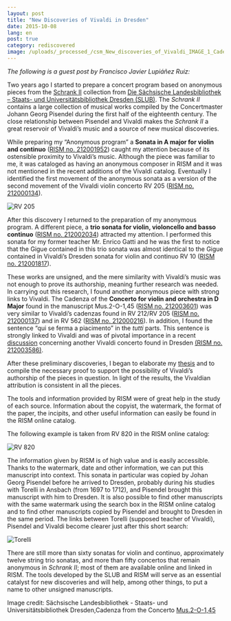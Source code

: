 ```yaml
---
layout: post
title: "New Discoveries of Vivaldi in Dresden"
date: 2015-10-08
lang: en
post: true
category: rediscovered
image: /uploads/_processed_/csm_New_discoveries_of_Vivaldi_IMAGE_1_Cadenza_6fe7db03fb.jpg
---
```



_The following is a guest post by Francisco Javier Lupiáñez Ruiz:_

Two years ago I started to prepare a concert program based on anonymous pieces from the [Schrank II](http://hofmusik.slub-dresden.de/en/themen/schrank-ii/) collection from [Die Sächsische Landesbibliothek – Staats- und Universitätsbibliothek Dresden (SLUB)](http://www.slub-dresden.de/). The _Schrank II_ contains a large collection of musical works compiled by the Concertmaster Johann Georg Pisendel during the first half of the eighteenth century. The close relationship between Pisendel and Vivaldi makes the _Schrank II_ a great reservoir of Vivaldi’s music and a source of new musical discoveries.

While preparing my “Anonymous program” a **Sonata in A major for violin and continuo** ([RISM no. 212001952](https://opac.rism.info/search?id=212001952)) caught my attention because of its ostensible proximity to Vivaldi’s music. Although the piece was familiar to me, it was cataloged as having an anonymous composer in RISM and it was not mentioned in the recent additions of the Vivaldi catalog. Eventually I identified the first movement of the anonymous sonata as a version of the second movement of the Vivaldi violin concerto RV 205 ([RISM no. 212000134](https://opac.rism.info/search?id=212000134)).

![RV 205](http://rism.info/fileadmin/content/news/New_discoveries_of_Vivaldi_EXAMPLE_1_RV_205_and_RV_205-2.JPG)

After this discovery I returned to the preparation of my anonymous program. A different piece, a **trio sonata for violin, violoncello and basso continuo** ([RISM no. 212002034](https://opac.rism.info/search?id=212002034)) attracted my attention. I performed this sonata for my former teacher Mr. Enrico Gatti and he was the first to notice that the Gigue contained in this trio sonata was almost identical to the Gigue contained in Vivaldi’s Dresden sonata for violin and continuo RV 10 ([RISM no. 212001817](https://opac.rism.info/search?id=212001817)).

These works are unsigned, and the mere similarity with Vivaldi’s music was not enough to prove its authorship, meaning further research was needed. In carrying out this research, I found another anonymous piece with strong links to Vivaldi. The Cadenza of the **Concerto for violin and orchestra in D Major** found in the manuscript Mus.2-O-1,45 ([RISM no. 212003601](https://opac.rism.info/search?id=212003601)) was very similar to Vivaldi’s cadenzas found in RV 212/RV 205 ([RISM no. 212000137](https://opac.rism.info/search?id=212000137)) and in RV 562 ([RISM no. 212000216](https://opac.rism.info/search?id=212000216)). In addition, I found the sentence “qui se ferma a piacimento” in the _tutti_ parts. This sentence is strongly linked to Vivaldi and was of pivotal importance in a recent [discussion](https://blog.slub-dresden.de/en/beitrag/2012/07/04/wieviel-vivaldi-musikhandschrift-bietet-neuen-diskussionsstoff-fuer-die-forschung/) concerning another Vivaldi concerto found in Dresden [(RISM no. 212003586)](https://opac.rism.info/search?id=212003586).

After these preliminary discoveries, I began to elaborate my [thesis](https://www.academia.edu/15764136/New_Discoveries_of_Vivaldi_in_Dresden) and to compile the necessary proof to support the possibility of Vivaldi’s authorship of the pieces in question. In light of the results, the Vivaldian attribution is consistent in all the pieces.

The tools and information provided by RISM were of great help in the study of each source. Information about the copyist, the watermark, the format of the paper, the incipits, and other useful information can easily be found in the RISM online catalog.

The following example is taken from RV 820 in the RISM online catalog:

![RV 820](http://rism.info/fileadmin/content/news/New_discoveries_of_Vivaldi_EXAMPLE_2_Rism_Rv_820_material.JPG)



The information given by RISM is of high value and is easily accessible. Thanks to the watermark, date and other information, we can put this manuscript into context. This sonata in particular was copied by Johan Georg Pisendel before he arrived to Dresden, probably during his studies with Torelli in Ansbach (from 1697 to 1712), and Pisendel brought this manuscript with him to Dresden. It is also possible to find other manuscripts with the same watermark using the search box in the RISM online catalog and to find other manuscripts copied by Pisendel and brought to Dresden in the same period. The links between Torelli (supposed teacher of Vivaldi), Pisendel and Vivaldi become clearer just after this short search:

![Torelli](http://rism.info/fileadmin/content/news/New_discoveries_of_Vivaldi_EXAMPLE_3_Rism_Watermark.jpg)



There are still more than sixty sonatas for violin and continuo, approximately twelve string trio sonatas, and more than fifty concertos that remain anonymous in _Schrank II_; most of them are available online and linked in RISM. The tools developed by the SLUB and RISM will serve as an essential catalyst for new discoveries and will help, among other things, to put a name to other unsigned manuscripts.

Image credit: Sächsische Landesbibliothek - Staats- und Universitätsbibliothek Dresden,Cadenza from the Concerto [Mus.2-O-1,45](http://digital.slub-dresden.de/werkansicht/dlf/25738/1/cache.off)



<script type="text/javascript">var switchTo5x=true;</script><script type="text/javascript" src="http://w.sharethis.com/button/buttons.js"></script><script type="text/javascript">stLight.options({publisher: "9b601438-1ce1-49d8-bfd7-9cff5df54c17", doNotHash: false, doNotCopy: false, hashAddressBar: false});</script>